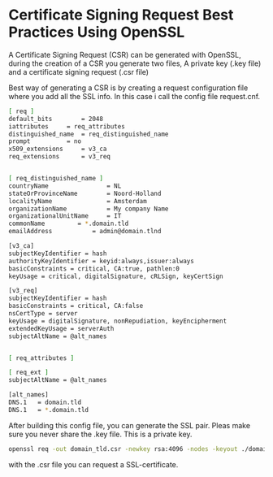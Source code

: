 # Certificate Signing Request Best Practices Using OpenSSL

A Certificate Signing Request (CSR) can be generated with OpenSSL, during the creation of a CSR you generate two files, A private key (.key file) and a certificate signing request (.csr file)

Best way of generating a CSR is by creating a request configuration file where you add all the SSL info. In this case i call the config file request.cnf.

```bash
[ req ]
default_bits        = 2048
iattributes	    = req_attributes
distinguished_name  = req_distinguished_name
prompt		    = no
x509_extensions     = v3_ca
req_extensions      = v3_req


[ req_distinguished_name ]
countryName                = NL
stateOrProvinceName        = Noord-Holland
localityName               = Amsterdam
organizationName           = My company Name
organizationalUnitName     = IT
commonName		   = *.domain.tld
emailAddress		   = admin@domain.tlnd

[v3_ca]
subjectKeyIdentifier = hash
authorityKeyIdentifier = keyid:always,issuer:always
basicConstraints = critical, CA:true, pathlen:0
keyUsage = critical, digitalSignature, cRLSign, keyCertSign

[v3_req]
subjectKeyIdentifier = hash
basicConstraints = critical, CA:false
nsCertType = server
keyUsage = digitalSignature, nonRepudiation, keyEncipherment
extendedKeyUsage = serverAuth
subjectAltName = @alt_names


[ req_attributes ]

[ req_ext ]
subjectAltName = @alt_names

[alt_names]
DNS.1   = domain.tld
DNS.1   = *.domain.tld


```



After building this config file, you can generate the SSL pair. Pleas make sure you never share the .key file. This is a private key.

```bash
openssl req -out domain_tld.csr -newkey rsa:4096 -nodes -keyout ./domain_tld.key -config ./request.cnf
```

with the .csr file you can request a SSL-certificate. 
